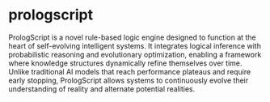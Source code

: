 # prologscript

PrologScript is a novel rule-based logic engine designed to function at the heart of self-evolving intelligent systems. It integrates logical inference with probabilistic reasoning and evolutionary optimization, enabling a framework where knowledge structures dynamically refine themselves over time. Unlike traditional AI models that reach performance plateaus and require early stopping, PrologScript allows systems to continuously evolve their understanding of reality and alternate potential realities. 
